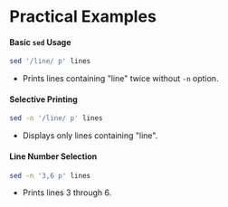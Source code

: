 
# Practical Examples

#### Basic `sed` Usage
```bash
sed '/line/ p' lines
```
- Prints lines containing "line" twice without `-n` option.

#### Selective Printing
```bash
sed -n '/line/ p' lines
```
- Displays only lines containing "line".

#### Line Number Selection
```bash
sed -n '3,6 p' lines
```
- Prints lines 3 through 6.

